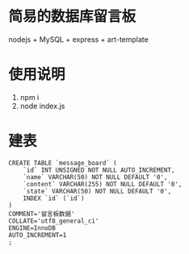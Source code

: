 # 简易的数据库留言板
nodejs + MySQL + express + art-template

# 使用说明

1.  npm i
2.  node index.js

# 建表

```
CREATE TABLE `message_board` (
	`id` INT UNSIGNED NOT NULL AUTO_INCREMENT,
	`name` VARCHAR(50) NOT NULL DEFAULT '0',
	`content` VARCHAR(255) NOT NULL DEFAULT '0',
	`state` VARCHAR(50) NOT NULL DEFAULT '0',
	INDEX `id` (`id`)
)
COMMENT='留言板数据'
COLLATE='utf8_general_ci'
ENGINE=InnoDB
AUTO_INCREMENT=1
;
```
